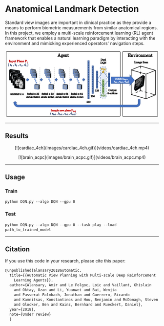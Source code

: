# Anatomical Landmark Detection

Standard view images are important in clinical practice as they provide a means
to perform biometric measurements from similar anatomical regions.
In this project, we employ a multi-scale reinforcement learning (RL) agent
framework that enables a natural learning paradigm by interacting with the
environment and mimicking experienced operators' navigation steps.

<p align="center">
<img style="float: center;" src="images/framework.png" width="512">
</p>

---
## Results
<p align="center">
[![cardiac_4ch](images/cardiac_4ch.gif)](videos/cardiac_4ch.mp4)
</p>
<p align="center">
[![brain_acpc](images/brain_acpc.gif)](videos/brain_acpc.mp4)
</p>


---
## Usage

### Train
```
python DQN.py --algo DQN --gpu 0
```

### Test
```
python DQN.py --algo DQN --gpu 0 --task play --load path_to_trained_model
```

---
## Citation

If you use this code in your research, please cite this paper:

```
@unpublished{alansary2018automatic,
  title={{Automatic View Planning with Multi-scale Deep Reinforcement
    Learning Agents}},
  author={Alansary, Amir and Le Folgoc, Loic and Vaillant, Ghislain
    and Oktay, Ozan and Li, Yuanwei and Bai, Wenjia
    and Passerat-Palmbach, Jonathan and Guerrero, Ricardo
    and Kamnitsas, Konstantinos and Hou, Benjamin and McDonagh, Steven
    and Glocker, Ben and Kainz, Bernhard and Rueckert, Daniel},
  year={2018},
  note={Under review}
  }
 ```
